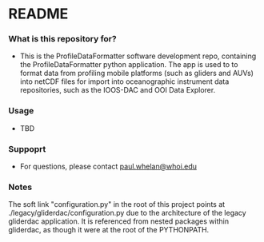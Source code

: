 # README #

### What is this repository for? ###

* This is the ProfileDataFormatter software development repo, containing the ProfileDataFormatter python application. The app is used to to format data from profiling mobile platforms (such as gliders and AUVs) into netCDF files for import into oceanographic instrument data repositories, such as the IOOS-DAC and OOI Data Explorer.

### Usage ###

* TBD

### Suppoprt ###

* For questions, please contact paul.whelan@whoi.edu

### Notes ###

 The soft link "configuration.py" in the root of this project
 points at ./legacy/gliderdac/configuration.py due to the 
 architecture of the legacy gliderdac application. It is referenced
 from nested packages within gliderdac, as though it were at the 
 root of the PYTHONPATH.